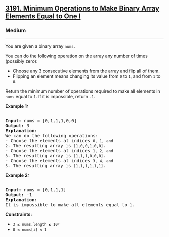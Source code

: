 ### <h2><a href="https://leetcode.com/problems/minimum-operations-to-make-binary-array-elements-equal-to-one-i/">3191. Minimum Operations to Make Binary Array Elements Equal to One I</a></h2>  
<h3>Medium</h3>  
<hr>  
<div>  
<p>You are given a binary array <code>nums</code>.</p>  

<p>You can do the following operation on the array any number of times (possibly zero):</p>  

<ul>  
<li>Choose any 3 consecutive elements from the array and flip all of them.</li>  
<li>Flipping an element means changing its value from <code>0</code> to <code>1</code>, and from <code>1</code> to <code>0</code>.</li>  
</ul>  

<p>Return the minimum number of operations required to make all elements in <code>nums</code> equal to <code>1</code>. If it is impossible, return <code>-1</code>.</p>  

<p><strong>Example 1:</strong></p>  
<pre>  
<strong>Input:</strong> nums = [0,1,1,1,0,0]  
<strong>Output:</strong> 3  
<strong>Explanation:</strong>  
We can do the following operations:  
- Choose the elements at indices <code>0, 1, and 2</code>. The resulting array is <code>[1,0,0,1,0,0]</code>.  
- Choose the elements at indices <code>1, 2, and 3</code>. The resulting array is <code>[1,1,1,0,0,0]</code>.  
- Choose the elements at indices <code>3, 4, and 5</code>. The resulting array is <code>[1,1,1,1,1,1]</code>.  
</pre>  

<p><strong>Example 2:</strong></p>  
<pre>  
<strong>Input:</strong> nums = [0,1,1,1]  
<strong>Output:</strong> -1  
<strong>Explanation:</strong>  
It is impossible to make all elements equal to <code>1</code>.  
</pre>  

<p><strong>Constraints:</strong></p>  
<ul>  
<li><code>3 ≤ nums.length ≤ 10⁵</code></li>  
<li><code>0 ≤ nums[i] ≤ 1</code></li>  
</ul>  
</div>  
